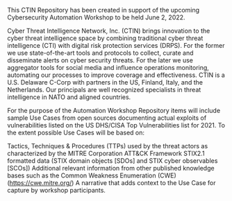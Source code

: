 This CTIN Repository has been created in support of the upcoming Cybersecurity Automation Workshop to be held June 2, 2022.

Cyber Threat Intelligence Network, Inc. (CTIN) brings innovation to the cyber threat intelligence space by combining traditional cyber threat intelligence (CTI) with digital risk protection services (DRPS).  For the former we use state-of-the-art tools and protocols to collect, curate and disseminate alerts on cyber security threats. For the later we use aggregator tools for social media and influence operations monitoring, automating our processes to improve coverage and effectiveness.  CTIN is a U.S. Delaware C-Corp with partners in the US, Finland, Italy, and the Netherlands. Our principals are well recognized specialists in threat intelligence in NATO and aligned countries.  

For the purpose of the Automation Workshop Repository items will include sample Use Cases from open sources documenting actual exploits of vulnerabilities listed on the US DHS/CISA Top Vulnerabilities list for 2021. To the extent possible Use Cases will be based on:

Tactics, Techniques & Procedures (TTPs) used by the threat actors as characterized by the MITRE Corporation ATT&CK Framework
STIX2.1 formatted data (STIX domain objects [SDOs] and STIX cyber observables [SCOs])
Additional relevant information from other published knowledge bases such as the Common Weakness Enumeration (CWE) (https://cwe.mitre.org/)
A narrative that adds context to the Use Case for capture by workshop participants.

